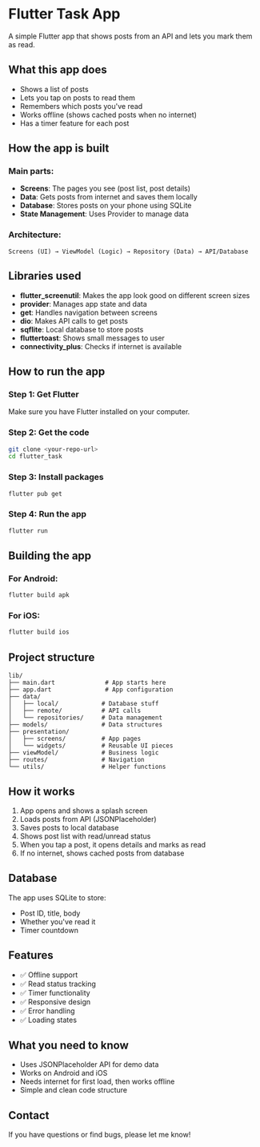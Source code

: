 # Flutter Task App

A simple Flutter app that shows posts from an API and lets you mark them as read.

## What this app does

- Shows a list of posts
- Lets you tap on posts to read them
- Remembers which posts you've read
- Works offline (shows cached posts when no internet)
- Has a timer feature for each post

## How the app is built

### Main parts:
- **Screens**: The pages you see (post list, post details)
- **Data**: Gets posts from internet and saves them locally
- **Database**: Stores posts on your phone using SQLite
- **State Management**: Uses Provider to manage data

### Architecture:
```
Screens (UI) → ViewModel (Logic) → Repository (Data) → API/Database
```

## Libraries used

- **flutter_screenutil**: Makes the app look good on different screen sizes
- **provider**: Manages app state and data
- **get**: Handles navigation between screens
- **dio**: Makes API calls to get posts
- **sqflite**: Local database to store posts
- **fluttertoast**: Shows small messages to user
- **connectivity_plus**: Checks if internet is available

## How to run the app

### Step 1: Get Flutter
Make sure you have Flutter installed on your computer.

### Step 2: Get the code
```bash
git clone <your-repo-url>
cd flutter_task
```

### Step 3: Install packages
```bash
flutter pub get
```

### Step 4: Run the app
```bash
flutter run
```

## Building the app

### For Android:
```bash
flutter build apk
```

### For iOS:
```bash
flutter build ios
```

## Project structure

```
lib/
├── main.dart              # App starts here
├── app.dart               # App configuration
├── data/
│   ├── local/            # Database stuff
│   ├── remote/           # API calls
│   └── repositories/     # Data management
├── models/               # Data structures
├── presentation/
│   ├── screens/          # App pages
│   └── widgets/          # Reusable UI pieces
├── viewModel/            # Business logic
├── routes/               # Navigation
└── utils/                # Helper functions
```

## How it works

1. App opens and shows a splash screen
2. Loads posts from API (JSONPlaceholder)
3. Saves posts to local database
4. Shows post list with read/unread status
5. When you tap a post, it opens details and marks as read
6. If no internet, shows cached posts from database

## Database

The app uses SQLite to store:
- Post ID, title, body
- Whether you've read it
- Timer countdown

## Features

- ✅ Offline support
- ✅ Read status tracking  
- ✅ Timer functionality
- ✅ Responsive design
- ✅ Error handling
- ✅ Loading states

## What you need to know

- Uses JSONPlaceholder API for demo data
- Works on Android and iOS
- Needs internet for first load, then works offline
- Simple and clean code structure

## Contact

If you have questions or find bugs, please let me know!